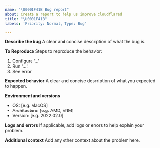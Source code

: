 ```yaml
---
name: "\U0001F41B Bug report"
about: Create a report to help us improve cloudflared
title: "\U0001F41B"
labels: 'Priority: Normal, Type: Bug'

---
```


**Describe the bug**
A clear and concise description of what the bug is.

**To Reproduce**
Steps to reproduce the behavior:
1. Configure '...'
2. Run '....'
3. See error

**Expected behavior**
A clear and concise description of what you expected to happen.

**Environment and versions**
 - OS: [e.g. MacOS]
 - Architecture: [e.g. AMD, ARM]
 - Version: [e.g. 2022.02.0]

**Logs and errors**
If applicable, add logs or errors to help explain your problem.

**Additional context**
Add any other context about the problem here.
